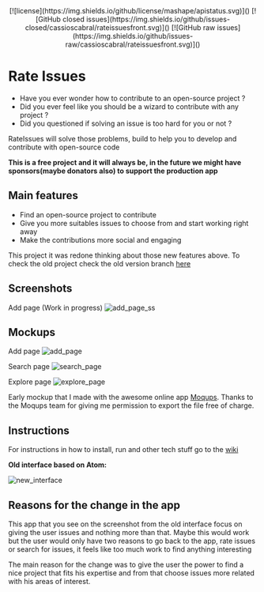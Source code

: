 <center>
[![license](https://img.shields.io/github/license/mashape/apistatus.svg)]()
[![GitHub closed issues](https://img.shields.io/github/issues-closed/cassioscabral/rateissuesfront.svg)]()
[![GitHub raw issues](https://img.shields.io/github/issues-raw/cassioscabral/rateissuesfront.svg)]()</center>

# Rate Issues

- Have you ever wonder how to contribute to an open-source project ?
- Did you ever feel like you should be a wizard to contribute with any project ?
- Did you questioned if solving an issue is too hard for you or not ?

RateIssues will solve those problems, build to help you to develop and contribute with open-source code

**This is a free project and it will always be, in the future we might have sponsors(maybe donators also) to support the production app**

## Main features
 * Find an open-source project to contribute
 * Give you more suitables issues to choose from and start working right away
 * Make the contributions more social and engaging


This project it was redone thinking about those new features above. To check the old project check the old version branch [here](https://github.com/cassioscabral/rateissuesfront/tree/old_rateissues)

## Screenshots

Add page (Work in progress)
![add_page_ss](https://cloud.githubusercontent.com/assets/2073557/19502127/0d7ef87c-9581-11e6-8248-e1421d175c25.png)

## Mockups

Add page
![add_page](https://cloud.githubusercontent.com/assets/2073557/18833987/deecd3a8-83c9-11e6-928f-3a66e2184196.png)

Search page
![search_page](https://cloud.githubusercontent.com/assets/2073557/18834469/6fbf86d0-83cc-11e6-9510-4a8372686d15.png)

Explore page
![explore_page](https://cloud.githubusercontent.com/assets/2073557/18834821/66a8df72-83ce-11e6-990e-0eb19b5dd97c.png)

Early mockup that I made with the awesome online app [Moqups](https://moqups.com/). Thanks to the Moqups team for giving me permission to export the file free of charge.

## Instructions
For instructions in how to install, run and other tech stuff go to the [wiki](https://github.com/cassioscabral/rateissuesfront/wiki)

**Old interface based on Atom:**

![new_interface](https://cloud.githubusercontent.com/assets/2073557/13088840/aab28d8c-d4cc-11e5-9199-6fe88b68f636.png)

## Reasons for the change in the app

This app that you see on the screenshot from the old interface focus on giving the user issues and nothing more than that. Maybe this would work but the user would only have two reasons to go back to the app, rate issues or search for issues, it feels like too much work to find anything interesting

The main reason for the change was to give the user the power to find a nice project that fits his expertise and from that choose issues more related with his areas of interest.
